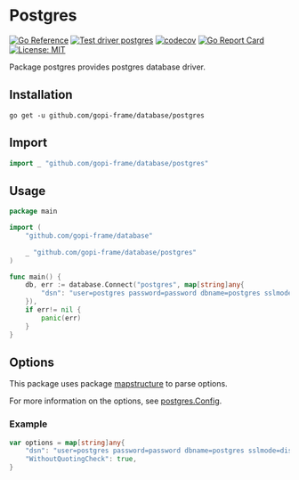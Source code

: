 # Postgres
[![Go Reference](https://pkg.go.dev/badge/github.com/gopi-frame/database/driver/postgres.svg)](https://pkg.go.dev/github.com/gopi-frame/database/driver/postgres)
[![Test driver postgres](https://github.com/gopi-frame/database/actions/workflows/postgres.yml/badge.svg)](https://github.com/gopi-frame/database/actions/workflows/postgres.yml)
[![codecov](https://codecov.io/gh/gopi-frame/database/graph/badge.svg?token=XRKDX3B3PN&flag=postgres)](https://codecov.io/gh/gopi-frame/database?flags[0]=postgres)
[![Go Report Card](https://goreportcard.com/badge/github.com/gopi-frame/database/driver/postgres)](https://goreportcard.com/report/github.com/gopi-frame/database/driver/postgres)
[![License: MIT](https://img.shields.io/badge/License-MIT-green.svg)](https://opensource.org/licenses/MIT)

Package postgres provides postgres database driver.

## Installation
```shell
go get -u github.com/gopi-frame/database/postgres
```

## Import
```go
import _ "github.com/gopi-frame/database/postgres"
```

## Usage

```go
package main

import (
	"github.com/gopi-frame/database"
	
	_ "github.com/gopi-frame/database/postgres"
)

func main() {
	db, err := database.Connect("postgres", map[string]any{
		"dsn": "user=postgres password=password dbname=postgres sslmode=disable",
    }),
	if err!= nil {
		panic(err)
	}
}
```

## Options

This package uses package [mapstructure](https://github.com/go-viper/mapstructure/v2) to parse options.

For more information on the options, see [postgres.Config](https://pkg.go.dev/gorm.io/driver/postgres#Config).

### Example
```go
var options = map[string]any{
	"dsn": "user=postgres password=password dbname=postgres sslmode=disable",
	"WithoutQuotingCheck": true,
}
```
